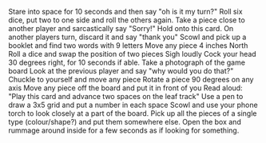 Stare into space for 10 seconds and then say "oh is it my turn?"
Roll six dice, put two to one side and roll the others again.
Take a piece close to another player and sarcastically say "Sorry!"
Hold onto this card. On another players turn, discard it and say "thank you"
Scowl and pick up a booklet and find two words with 9 letters
Move any piece 4 inches North
Roll a dice and swap the position of two pieces
Sigh loudly
Cock your head 30 degrees right, for 10 seconds if able.
Take a photograph of the game board
Look at the previous player and say "why would you do that?"
Chuckle to yourself and move any piece
Rotate a piece 90 degrees on any axis
Move any piece off the board and put it in front of you
Read aloud: "Play this card and advance two spaces on the leaf track"
Use a pen to draw a 3x5 grid and put a number in each space
Scowl and use your phone torch to look closely at a part of the board.
Pick up all the pieces of a single type (colour/shape?) and put them somewhere else.
Open the box and rummage around inside for a few seconds as if looking for something.
